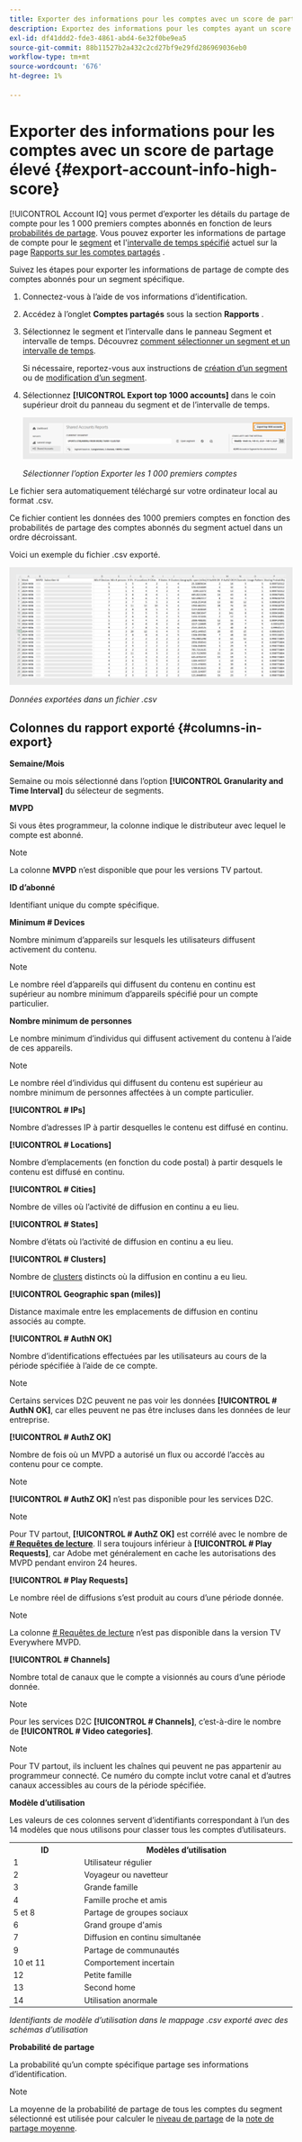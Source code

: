 ```yaml
---
title: Exporter des informations pour les comptes avec un score de partage élevé
description: Exportez des informations pour les comptes ayant un score de partage élevé.
exl-id: df41ddd2-fde3-4861-abd4-6e32f0be9ea5
source-git-commit: 88b11527b2a432c2cd27bf9e29fd286969036eb0
workflow-type: tm+mt
source-wordcount: '676'
ht-degree: 1%

---
```


# Exporter des informations pour les comptes avec un score de partage élevé {#export-account-info-high-score}

[!UICONTROL Account IQ] vous permet d’exporter les détails du partage de compte pour les 1 000 premiers comptes abonnés en fonction de leurs [probabilités de partage](/help/accountiq/product-concepts.md#account-sharing-probability-def). Vous pouvez exporter les informations de partage de compte pour le [segment](/help/accountiq/product-concepts.md#segment-def) et l&#39;[intervalle de temps spécifié](/help/accountiq/product-concepts.md#time-interval-def) actuel sur la page [Rapports sur les comptes partagés](/help/accountiq/shared-acc-reports.md) .

Suivez les étapes pour exporter les informations de partage de compte des comptes abonnés pour un segment spécifique.

1. Connectez-vous à l’aide de vos informations d’identification.
1. Accédez à l’onglet **Comptes partagés** sous la section **Rapports** .
1. Sélectionnez le segment et l’intervalle dans le panneau Segment et intervalle de temps. Découvrez [comment sélectionner un segment et un intervalle de temps](segments-timeinterval.md).

   Si nécessaire, reportez-vous aux instructions de [création d’un segment](work-with-segments.md#create-new-segment) ou de [modification d’un segment](work-with-segments.md#edit-segment).

1. Sélectionnez **[!UICONTROL Export top 1000 accounts]** dans le coin supérieur droit du panneau du segment et de l’intervalle de temps.

   ![Exporter les 1 000 premiers comptes](assets/export-top-1000-accounts.png)

   *Sélectionner l’option Exporter les 1 000 premiers comptes*

Le fichier sera automatiquement téléchargé sur votre ordinateur local au format .csv.

Ce fichier contient les données des 1000 premiers comptes en fonction des probabilités de partage des comptes abonnés du segment actuel dans un ordre décroissant.

Voici un exemple du fichier .csv exporté.

![données exportées dans un fichier .csv](assets/exported-csv.png)

*Données exportées dans un fichier .csv*

## Colonnes du rapport exporté {#columns-in-export}

**Semaine/Mois**

Semaine ou mois sélectionné dans l’option **[!UICONTROL Granularity and Time Interval]** du sélecteur de segments.

**MVPD**

Si vous êtes programmeur, la colonne indique le distributeur avec lequel le compte est abonné.

>[!NOTE]
>
> La colonne **MVPD** n’est disponible que pour les versions TV partout.

**ID d’abonné**

Identifiant unique du compte spécifique.

**Minimum # Devices**

Nombre minimum d’appareils sur lesquels les utilisateurs diffusent activement du contenu.

>[!NOTE]
>
>Le nombre réel d’appareils qui diffusent du contenu en continu est supérieur au nombre minimum d’appareils spécifié pour un compte particulier.

**Nombre minimum de personnes**

Le nombre minimum d’individus qui diffusent activement du contenu à l’aide de ces appareils.

>[!NOTE]
>
>Le nombre réel d’individus qui diffusent du contenu est supérieur au nombre minimum de personnes affectées à un compte particulier.

**[!UICONTROL # IPs]**

Nombre d’adresses IP à partir desquelles le contenu est diffusé en continu.

**[!UICONTROL # Locations]**

Nombre d’emplacements (en fonction du code postal) à partir desquels le contenu est diffusé en continu.

**[!UICONTROL # Cities]**

Nombre de villes où l’activité de diffusion en continu a eu lieu.

**[!UICONTROL # States]**

Nombre d’états où l’activité de diffusion en continu a eu lieu.

**[!UICONTROL # Clusters]**

Nombre de [clusters](/help/accountiq/product-concepts.md#cluster-def) distincts où la diffusion en continu a eu lieu.

**[!UICONTROL Geographic span (miles)]**

Distance maximale entre les emplacements de diffusion en continu associés au compte.

**[!UICONTROL # AuthN OK]**

Nombre d’identifications effectuées par les utilisateurs au cours de la période spécifiée à l’aide de ce compte.

>[!NOTE]
>
> Certains services D2C peuvent ne pas voir les données **[!UICONTROL # AuthN OK]**, car elles peuvent ne pas être incluses dans les données de leur entreprise.

**[!UICONTROL # AuthZ OK]**

Nombre de fois où un MVPD a autorisé un flux ou accordé l’accès au contenu pour ce compte.

>[!NOTE]
>
>**[!UICONTROL # AuthZ OK]** n’est pas disponible pour les services D2C.

>[!NOTE]
>
>Pour TV partout, **[!UICONTROL # AuthZ OK]** est corrélé avec le nombre de **[# Requêtes de lecture](/help/accountiq/product-concepts.md##play-requests-def)**. Il sera toujours inférieur à **[!UICONTROL # Play Requests]**, car Adobe met généralement en cache les autorisations des MVPD pendant environ 24 heures.


**[!UICONTROL # Play Requests]**

Le nombre réel de diffusions s’est produit au cours d’une période donnée.

>[!NOTE]
>
>La colonne [# Requêtes de lecture](/help/accountiq/product-concepts.md##play-requests-def) n’est pas disponible dans la version TV Everywhere MVPD.

**[!UICONTROL # Channels]**

Nombre total de canaux que le compte a visionnés au cours d’une période donnée.

>[!NOTE]
>
> Pour les services D2C **[!UICONTROL # Channels]**, c’est-à-dire le nombre de **[!UICONTROL # Video categories]**.

>[!NOTE]
>
>Pour TV partout, ils incluent les chaînes qui peuvent ne pas appartenir au programmeur connecté. Ce numéro du compte inclut votre canal et d’autres canaux accessibles au cours de la période spécifiée.


**Modèle d’utilisation**

Les valeurs de ces colonnes servent d’identifiants correspondant à l’un des 14 modèles que nous utilisons pour classer tous les comptes d’utilisateurs.

<table>
    <tbody>
      <tr>
        <th style="width:10%">ID</th>
        <th style="width:30%">Modèles d’utilisation</th>
      </tr>
      <tr>
        <td>1</td>
        <td>Utilisateur régulier</td>
      </tr>
      <tr>
        <td>2</td>
        <td>Voyageur ou navetteur</td>
      </tr>
      <tr>
        <td>3</td>
        <td>Grande famille</td>
      </tr>
      <tr>
        <td>4</td>
        <td>Famille proche et amis</td>
      </tr>
      </tr>
         <td>5 et 8</td>
         <td>Partage de groupes sociaux</td>
      </tr>
      </tr>
         <td>6</td>
         <td>Grand groupe d'amis</td>
      </tr>
      </tr>
         <td>7</td>
         <td>Diffusion en continu simultanée</td>
      </tr>
      </tr>
         <td>9</td>
         <td>Partage de communautés</td>
      </tr>
      </tr>
         <td>10 et 11</td>
         <td>Comportement incertain</td>
      </tr>
      </tr>
         <td>12</td>
         <td>Petite famille</td>
      </tr>
      </tr>
         <td>13</td>
         <td>Second home </td>
      </tr>
      </tr>
         <td>14</td>
         <td>Utilisation anormale</td>
      </tr>
    </tbody>
  </table>

*Identifiants de modèle d’utilisation dans le mappage .csv exporté avec des schémas d’utilisation*

**Probabilité de partage**

La probabilité qu’un compte spécifique partage ses informations d’identification.

>[!NOTE]
>
> La moyenne de la probabilité de partage de tous les comptes du segment sélectionné est utilisée pour calculer le [niveau de partage](/help/accountiq/data-panels.md#sharing-level) de la [ note de partage moyenne](/help/accountiq/data-panels.md#aggregated-sharing).
